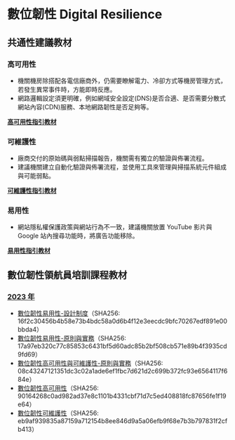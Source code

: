 # 數位韌性 Digital Resilience
## 共通性建議教材

### 高可用性
- 機關機房除搭配各電信廠商外，仍需要瞭解電力、冷卻方式等機房管理方式，若發生異常事件時，方能即時反應。
- 網路邏輯設定須更明確，例如網域安全設定(DNS)是否合適、是否需要分散式網站內容(CDN)服務、本地網路韌性是否足夠等。

**[高可用性指引教材](./high-availability.md)**

### 可維護性
- 廠商交付的原始碼與弱點掃描報告，機關需有獨立的驗證與佈署流程。
- 建議機關建立自動化驗證與佈署流程，並使用工具來管理與掃描系統元件組成與可能弱點。

**[可維護性指引教材](./maintainable.md)**

### 易用性
- 網站隱私權保護政策與網站行為不一致，建議機關放置 YouTube 影片與 Google 站內搜尋功能時，將廣告功能移除。

**[易用性指引教材](./usability.md)**

## 數位韌性領航員培訓課程教材

### [2023 年](https://github.com/nics-tw/resilience-material/releases/tag/2023)

- [數位韌性易用性-設計制度](https://github.com/nics-tw/resilience-material/releases/download/2023/usability_design-system.pdf)（SHA256: 16f2c30456b4b58e73b4bdc58a0d6b4f12e3eecdc9bfc70267edf891e00bbda4）
- [數位韌性易用性-原則與實務](https://github.com/nics-tw/resilience-material/releases/download/2023/usability_principles-and-practices.pdf)（SHA256: 17a97eb320c77c85853c6431bf5d60adc85b2bf508cb571e89b4f3935cd9fd69）
- [數位韌性高可用性與可維護性-原則與實務](https://github.com/nics-tw/resilience-material/releases/download/2023/ha-and-maintainability_principles-and-practices.pdf)（SHA256: 08c43247121351dc3c02a1ade6ef1fbc7d621d2c699b372fc93e6564117f684e）
- [數位韌性高可用性](https://github.com/nics-tw/resilience-material/releases/download/2023/high-availability.pdf)（SHA256: 90164268c0ad982ad37e8c1101b4331cbf71d7c5ed408818fc87656fe1f19e64）
- [數位韌性可維護性](https://github.com/nics-tw/resilience-material/releases/download/2023/maintainability.pdf)（SHA256: eb9af939835a87159a712154b8ee846d9a5a06efb9f68e7b3b797831f2cfb413）

